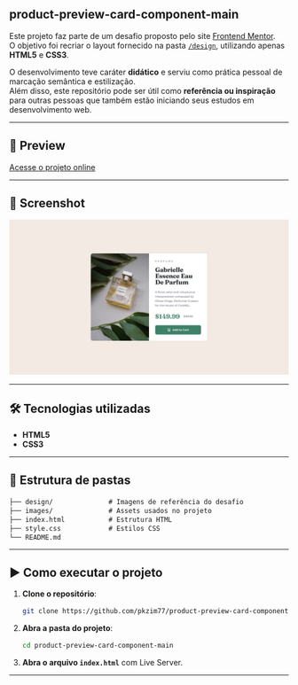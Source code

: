 ## product-preview-card-component-main
Este projeto faz parte de um desafio proposto pelo site [Frontend Mentor](https://www.frontendmentor.io/challenges/product-preview-card-component-GO7UmttRfa).  
O objetivo foi recriar o layout fornecido na pasta [`/design`](./design), utilizando apenas **HTML5** e **CSS3**.  

O desenvolvimento teve caráter **didático** e serviu como prática pessoal de marcação semântica e estilização.  
Além disso, este repositório pode ser útil como **referência ou inspiração** para outras pessoas que também estão iniciando seus estudos em desenvolvimento web.  

---

## 🔗 Preview
[Acesse o projeto online](https://pkzim77.github.io/product-preview-card-component-main/)

---

## 📸 Screenshot
![Screenshot do projeto](./design/desktop-design.jpg)

---

## 🛠️ Tecnologias utilizadas
- **HTML5**
- **CSS3**

---

## 📂 Estrutura de pastas
```
├── design/              # Imagens de referência do desafio
├── images/              # Assets usados no projeto
├── index.html           # Estrutura HTML
├── style.css            # Estilos CSS
└── README.md
```
---

## ▶️ Como executar o projeto
1. **Clone o repositório**:
   ```bash
   git clone https://github.com/pkzim77/product-preview-card-component-main.git
   ```
2. **Abra a pasta do projeto**:
   ```bash
   cd product-preview-card-component-main
   ```
3. **Abra o arquivo `index.html`** com Live Server.  
   

---



